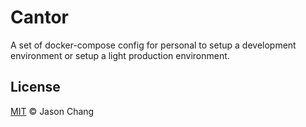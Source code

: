 # Cantor

A set of docker-compose config for personal to setup a development environment or setup a light production environment.   

## License

[MIT](https://github.com/cantor/cantor/blob/master/LICENSE) © Jason Chang
